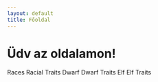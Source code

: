```yaml
---
layout: default
title: Főoldal
---
```


# Üdv az oldalamon!

Races
    Racial Traits
  Dwarf
    Dwarf Traits
  Elf
    Elf Traits
